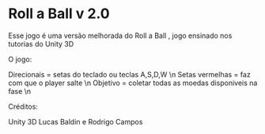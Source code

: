 # Roll a Ball v 2.0
Esse jogo é uma versão melhorada do Roll a Ball , jogo ensinado nos tutorias do Unity 3D

O jogo:

Direcionais = setas do teclado ou teclas A,S,D,W \n
Setas vermelhas = faz com que o player salte \n
Objetivo = coletar todas as moedas disponiveis na fase \n


Créditos:

Unity 3D
Lucas Baldin e Rodrigo Campos


